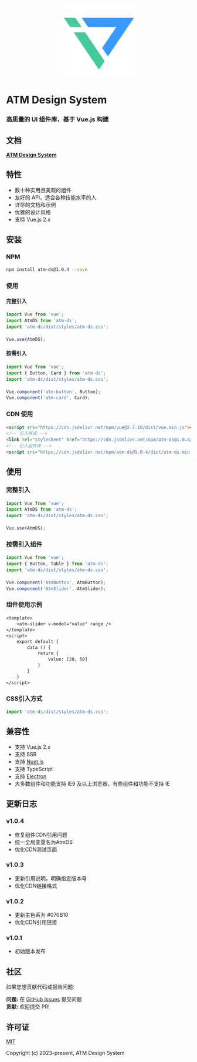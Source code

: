 <p align="center">
    <a href="https://github.com/AnswerLau/atm-ds">
        <img width="200" src="./assets/logo.png">
    </a>
</p>

<h1>
ATM Design System
    <h3>高质量的 UI 组件库，基于 Vue.js 构建</h3>
</h1>

## 文档

**[ATM Design System](https://github.com/AnswerLau/atm-ds)**

## 特性

- 数十种实用且美观的组件
- 友好的 API，适合各种技能水平的人
- 详尽的文档和示例
- 优雅的设计风格
- 支持 Vue.js 2.x

## 安装

### NPM

```bash
npm install atm-ds@1.0.4 --save
```

### 使用

#### 完整引入

```js
import Vue from 'vue';
import AtmDS from 'atm-ds';
import 'atm-ds/dist/styles/atm-ds.css';

Vue.use(AtmDS);
```

#### 按需引入

```js
import Vue from 'vue';
import { Button, Card } from 'atm-ds';
import 'atm-ds/dist/styles/atm-ds.css';

Vue.component('atm-button', Button);
Vue.component('atm-card', Card);
```

### CDN 使用

```html
<script src="https://cdn.jsdelivr.net/npm/vue@2.7.16/dist/vue.min.js"></script>
<!-- 引入样式 -->
<link rel="stylesheet" href="https://cdn.jsdelivr.net/npm/atm-ds@1.0.4/dist/styles/atm-ds.css">
<!-- 引入组件库 -->
<script src="https://cdn.jsdelivr.net/npm/atm-ds@1.0.4/dist/atm-ds.min.js"></script>
```

## 使用

### 完整引入

```js
import Vue from 'vue';
import AtmDS from 'atm-ds';
import 'atm-ds/dist/styles/atm-ds.css';

Vue.use(AtmDS);
```

### 按需引入组件

```js
import Vue from 'vue';
import { Button, Table } from 'atm-ds';
import 'atm-ds/dist/styles/atm-ds.css';

Vue.component('AtmButton', AtmButton);
Vue.component('AtmSlider', AtmSlider);
```

### 组件使用示例

```vue
<template>
    <atm-slider v-model="value" range />
</template>
<script>
    export default {
        data () {
            return {
                value: [20, 50]
            }
        }
    }
</script>
```

### CSS引入方式
```js
import 'atm-ds/dist/styles/atm-ds.css';
```

## 兼容性

- 支持 Vue.js 2.x
- 支持 SSR
- 支持 [Nuxt.js](https://nuxtjs.org/)
- 支持 TypeScript
- 支持 [Electron](http://electron.atom.io/)
- 大多数组件和功能支持 IE9 及以上浏览器，有些组件和功能不支持 IE

## 更新日志

### v1.0.4
- 修复组件CDN引用问题
- 统一全局变量名为AtmDS
- 优化CDN测试页面

### v1.0.3
- 更新引用说明，明确指定版本号
- 优化CDN链接格式

### v1.0.2
- 更新主色系为 #070B10
- 优化CDN引用链接

### v1.0.1
- 初始版本发布

## 社区

如果您想贡献代码或报告问题:

**问题:** 在 [GitHub Issues](https://github.com/AnswerLau/atm-ds/issues) 提交问题  
**贡献:** 欢迎提交 PR!

## 许可证
[MIT](http://opensource.org/licenses/MIT)

Copyright (c) 2023-present, ATM Design System
